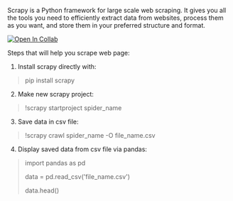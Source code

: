 Scrapy is a Python framework for large scale web scraping. 
It gives you all the tools you need to efficiently extract data from websites, process them as you want, and store them in your preferred structure and format.

[![Open In Collab](https://colab.research.google.com/assets/colab-badge.svg)](https://colab.research.google.com/drive/19oQcz6XszWJNUpXBbaQIIo7dtpex4pQ4?usp=sharing)


Steps that will help you scrape web page:

1) Install scrapy directly with:
>pip install scrapy


2) Make new scrapy project:
> !scrapy startproject spider_name


3) Save data in csv file:
>!scrapy crawl spider_name -O file_name.csv


4) Display saved data from csv file via pandas:
>import pandas as pd
>
>data = pd.read_csv('file_name.csv')
>
>data.head()
